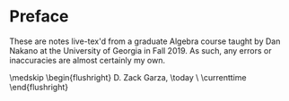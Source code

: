 # Preface

These are notes live-tex'd from a graduate Algebra course taught by Dan Nakano at the University of Georgia in Fall 2019.
As such, any errors or inaccuracies are almost certainly my own.

\medskip
\begin{flushright}
  D. Zack Garza, \today \\
  \currenttime
\end{flushright}
